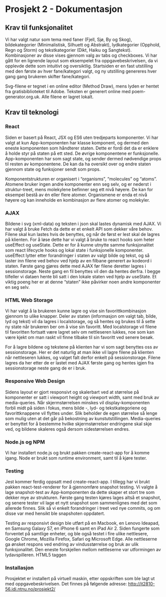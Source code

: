 # Prosjekt 2 - Dokumentasjon

## Krav til funksjonalitet

Vi har valgt natur som tema med faner (Fjell, Sjø, By og Skog), bildekategorier (Minimalistisk, Silhuett og Abstrakt), lydkategorier (Opphold, Regn og Storm) og tekstkategorier (Dikt, Haiku og Sangtekst). Kombinasjoner av disse vises gjennom valg av tabs og checkboxes. Vi har gått for en lignende layout som eksempelet fra oppgavebeskrivelsen, da vi opplevde dette som intuitivt og oversiktlig. Startsiden er en fast utstilling med den første av hver fane/kategori valgt, og ny utstilling genereres hver gang gang brukeren skifter fane/kategori.

Svg-filene er tegnet i en online editor (Method Draw), mens lyden er hentet fra gratisbiblioteket til Adobe. Teksten er generert online med poem-generator.org.uk. Alle filene er lagret lokalt.

## Krav til teknologi

### React
Siden er basert på React, JSX og ES6 uten tredjeparts komponenter. Vi har valgt at kun App-komponenten har klasse komponent, og dermed den eneste komponenten som håndterer staten. Dette er fordi det da er enklere å holde styr på staten på ett sted. De øvrige komponentene er funksjonelle. App-komponenten har som sagt state, og sender dermed nødvendige props til resten av komponentene. De kan da ha oversikt over og endre staten gjennom state og funksjoner sendt som props.

Komponentstrukturen er organisert i “organisms”, “molecules” og “atoms”. Atomene bruker ingen andre komponenter enn seg selv, og er nederst i struktur-treet, mens molekylene befinner seg ett nivå høyere. De kan for eksempel bestå av én eller flere atomer. Organismene er enda et nivå høyere og kan inneholde en kombinasjon av flere atomer og molekyler.

### AJAX
Bildene i svg (xml-data) og teksten i json skal lastes dynamisk med AJAX. Vi har valgt å bruke Fetch da dette er et enkelt API som dekker våre behov. Filene skal kun lastes hvis de benyttes, og når de først er lest skal de lagres på klienten. For å løse dette har vi valgt å bruke to react hooks som heter useEffect og useState. Dette er for å kunne utnytte samme funksjonalitet som react lifecycle hooks og lokal state i funksjonelle komponenter. useEffect lytter etter forandringer i staten av valgt bilde og tekst, og så laster inn filene ved behov ved hjelp av en filbane generert av kodeord i staten. Første gang gjøres dette med AJAX før filene deretter lagres i sessionstorage. Neste gang en fil benyttes vil den da hentes derfra. I begge tilfeller vi dataen hente bli satt i den lokale staten ved hjelp av useState. Et viktig poeng her er at denne “staten” ikke påvirker noen andre komponenter en seg selv.

### HTML Web Storage
Vi har valgt å la brukeren kunne lagre og vise sin favorittkombinasjon gjennom to ulike knapper. Deler av staten (informasjon om valgt tab, bilde, lyd og tekst) vil da lagres i localstorage, og så hentes og brukes til å sette ny state når brukeren ber om å vise sin favoritt. Med localstorage vil filene til favoritten fortsatt være lagret selv om nettleseren lukkes, noe som kan være kjekt om man raskt vil finne tilbake til sin favoritt ved senere besøk.

For å lagre bildene og tekstene på klienten har vi som sagt benyttes oss av sessionstorage. Her er det naturlig at man ikke vil lagre filene på klienten når nettleseren lukkes, og valget falt derfor enkelt på sessionstorage. Filene lagres da her etter de er lastet med AJAX første gang og hentes igjen fra sessionstorage neste gang de er i bruk.

### Responsive Web Design
Sidens layout er gjort responsivt og skalerbart ved at størrelse på komponenter er satt i viewport height og viewport width, samt med bruk av media-queries. Når skjermstørrelsen minskes vil display-komponenten forbli midt på siden i fokus, mens bilde -, lyd- og tekstkategoriene og favorittknappene vil flyttes under. Slik beholder de egen størrelse så lenge som mulig uten at det går på bekostning av kunstutstillingen. Media-queries er benyttet for å bestemme hvilke skjermstørrelser endringene skal skje ved, og bildene skaleres også dersom sidestørrelsen endres. 

### Node.js og NPM
Vi har installert node.js og brukt pakken create-react-app for å komme igang. Node er brukt som runtime environment, samt til å kjøre tester.

### Testing
Jest kommer ferdig oppsatt med create-react-app. I tillegg har vi brukt pakken react-test-renderer for å gjennomføre snapshot testing. Vi valgte å lage snapshot-test av App-komponenten da dette skaper et stort tre som dekker mye av strukturen. Første gang testen kjøres lages altså et snapshot, og senere tester vil lage et nytt snapshot som sammenlignes med det som allerede finnes. Slik så vi enkelt forandringer i treet ved nye commits, og om disse var med hensikt ble snapshoten oppdatert.

Testing av responsivt design ble utført på en Macbook, en Lenovo Ideapad, en Samsung Galaxy S7, en iPhone 6 samt en iPad Air 2. Siden fungerte som forventet på samtlige enheter, og ble også testet i fire ulike nettlesere, Google Chrome, Mozilla Firefox, Safari og Microsoft Edge. Alle nettleserne ga ønsket respons ved endring av vindusstørrelse og bruk av ulik funksjonalitet. Den eneste forskjellen mellom nettleserne var utformingen av lydavspilleren. HTML5 taggen <audio> støtter i utgangspunktet ikke CSS styling, og vi valgte å la den være med default-instillingene, da dette uansett fungerte godt med resten av designet vårt. Designforskjellen påvirket ikke websidens funksjonalitet, og vi anså det derfor av minimal betydning. Plassering av komponentene vertikalt nedover fungerte godt på mobil og iPad, og ved bytte til horisontal orientering på mobil oppførte websiden seg fremdeles som ønsket, og komponentene skalerte til den nye skjermbredden.

### Installasjon
Prosjektet er installert på virtuell maskin, etter oppskriften som ble lagt ut med oppgavebeskrivelsen. Det finnes på følgende adresse: <http://it2810-56.idi.ntnu.no/prosjekt2/>


